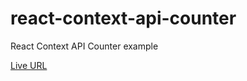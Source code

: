 # react-context-api-counter
React Context API Counter example

[Live URL](https://sanjeevpuspam.github.io/react-context-api-counter)